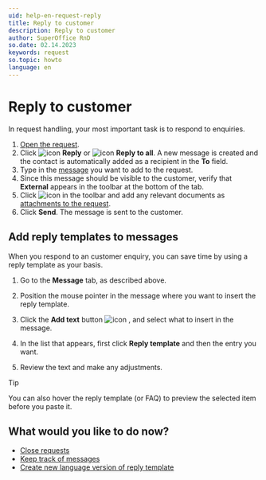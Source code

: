 ```yaml
---
uid: help-en-request-reply
title: Reply to customer
description: Reply to customer
author: SuperOffice RnD
so.date: 02.14.2023
keywords: request
so.topic: howto
language: en
---
```


# Reply to customer

In request handling, your most important task is to respond to enquiries.

1. [Open the request][1].
1. Click ![icon][img1] **Reply** or ![icon][img5] **Reply to all**. A new message is created and the contact is automatically added as a recipient in the **To** field.
1. Type in the [message][2] you want to add to the request.
1. Since this message should be visible to the customer, verify that **External** appears in the toolbar at the bottom of the tab.
1. Click ![icon][img2] in the toolbar and add any relevant documents as [attachments to the request][2].
1. Click **Send**. The message is sent to the customer.

## Add reply templates to messages

When you respond to an customer enquiry, you can save time by using a reply template as your basis.

1. Go to the **Message** tab, as described above.

1. Position the mouse pointer in the message where you want to insert the reply template.

1. Click the **Add text** button ![icon][img3] , and select what to insert in the message.

1. In the list that appears, first click **Reply template** and then the entry you want.

1. Review the text and make any adjustments.

> [!TIP]
> You can also hover the reply template (or FAQ) to preview the selected item before you paste it.

## What would you like to do now?

* [Close requests][3]
* [Keep track of messages][4]
* [Create new language version of reply template][5]

<!-- Referenced links -->
[1]: ../index.md#open
[2]: create.md#message
[3]: close.md
[4]: flag-message.md
[5]: ../../../service/reply-templates/learn/new-language.md

<!-- Referenced images -->
[img1]: ../../../../../common/icons/reply-icon.png
[img2]: ../../../../../common/icons/attachments-theme.png
[img3]: ../../../../../common/icons/copy-paste-icon.png
[img4]: ../../../../../common/icons/search-icon-black.png
[img5]: ../../../../../common/icons/reply-all-icon.png
